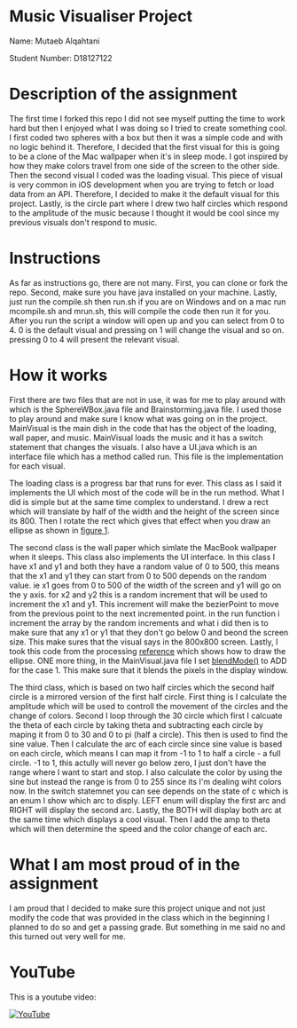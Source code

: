 # Music Visualiser Project

Name: Mutaeb Alqahtani

Student Number: D18127122

# Description of the assignment

The first time I forked this repo I did not see myself putting the time to work hard but then I enjoyed what I was doing so I tried to create something cool. I first coded two spheres with a box but then it was a simple code and with no logic behind it. Therefore, I decided that the first visual for this is going to be a clone of the Mac wallpaper when it's in sleep mode. I got inspired by how they make colors travel from one side of the screen to the other side. Then the second visual I coded was the loading visual. This piece of visual is very common in iOS development when you are trying to fetch or load data from an API. Therefore, I decided to make it the default visual for this project. Lastly, is the circle part where I drew two half circles which respond to the amplitude of the music because I thought it would be cool since my previous visuals don't respond to music.

# Instructions

As far as instructions go, there are not many. First, you can clone or fork the repo. Second, make sure you have java installed on your machine. Lastly, just run the compile.sh then run.sh if you are on Windows and on a mac run mcompile.sh and mrun.sh, this will compile the code then run it for you. After you run the script a window will open up and you can select from 0 to 4. 0 is the default visual and pressing on 1 will change the visual and so on. pressing 0 to 4 will present the relevant visual.

# How it works

First there are two files that are not in use, it was for me to play around with which is the SphereWBox.java file and Brainstorming.java file. I used those to play around and make sure I know what was going on in the project. MainVisual is the main dish in the code that has the object of the loading, wall paper, and music. MainVisual loads the music and it has a switch statement that changes the visuals. I also have a UI.java which is an interface file which has a method called run. This file is the implementation for each visual.

The loading class is a progress bar that runs for ever. This class as I said it implements the UI which most of the code will be in the run method. What I did is simple but at the same time complex to understand. I drew a rect which will translate by half of the width and the height of the screen since its 800. Then I rotate the rect which gives that effect when you draw an ellipse as shown in [figure 1](https://github.com/mutaebcollege/MusicVisuals/blob/master/images/figure1.png).

The second class is the wall paper which simlate the MacBook wallpaper when it sleeps. This class also implements the UI interface. In this class I have x1 and y1 and both they have a random value of 0 to 500, this means that the x1 and y1 they can start from 0 to 500 depends on the random value. ie x1 goes from 0 to 500 of the width of the screen and y1 will go on the y axis. for x2 and y2 this is a random increment that will be used to increment the x1 and y1. This increment will make the bezierPoint to move from the previous point to the next incremented point. in the run function i increment the array by the random increments and what i did then is to make sure that any x1 or y1 that they don't go below 0 and beond the screen size. This make sures that the visual says in the 800x800 screen. Lastly, I took this code from the processing [reference](https://processing.org/reference/bezierPoint_.html) which shows how to draw the ellipse. ONE more thing, in the MainVisual.java file I set [blendMode()](https://processing.org/reference/blendMode_.html) to ADD for the case 1. This make sure that it blends the pixels in the display window.

The third class, which is based on two half circles which the second half circle is a mirrored version of the first half circle. First thing is I calculate the amplitude which will be used to controll the movement of the circles and the change of colors. Second I loop through the 30 circle which first I calcuate the theta of each circle by taking theta and subtracting each circle by maping it from 0 to 30 and 0 to pi (half a circle). This then is used to find the sine value. Then I calculate the arc of each circle since sine value is based on each circle, which means I can map it from -1 to 1 to half a circle - a full circle. -1 to 1, this actully will never go below zero, I just don't have the range where I want to start and stop. I also calculate the color by using the sine but instead the range is from 0 to 255 since its I'm dealing wiht colors now. In the switch statemnet you can see depends on the state of c which is an enum I show which arc to disply. LEFT enum will display the first arc and RIGHT will display the second arc. Lastly, the BOTH will display both arc at the same time which displays a cool visual. Then I add the amp to theta which will then determine the speed and the color change of each arc.

# What I am most proud of in the assignment

I am proud that I decided to make sure this project unique and not just modify the code that was provided in the class which in the beginning I planned to do so and get a passing grade. But something in me said no and this turned out very well for me.

# YouTube

This is a youtube video:

[![YouTube](https://i.ytimg.com/an_webp/0IWaRXNK6ww/mqdefault_6s.webp?du=3000&sqp=CMCWs4QG&rs=AOn4CLCLc2SWQZVhLO8Sku26lQgf96UMQQ)](https://www.youtube.com/watch?v=0IWaRXNK6ww)

